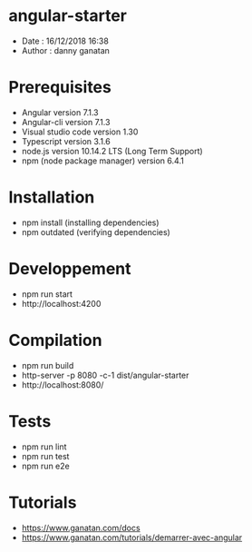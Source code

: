 # angular-starter
- Date : 16/12/2018 16:38
- Author : danny ganatan

# Prerequisites
- Angular version 7.1.3
- Angular-cli version 7.1.3
- Visual studio code version 1.30
- Typescript version 3.1.6
- node.js version 10.14.2 LTS (Long Term Support)
- npm (node package manager) version 6.4.1

# Installation
- npm install (installing dependencies)
- npm outdated (verifying dependencies)

# Developpement
- npm run start
- http://localhost:4200

# Compilation 
- npm run build
- http-server -p 8080 -c-1 dist/angular-starter 
- http://localhost:8080/

# Tests
- npm run lint
- npm run test
- npm run e2e

# Tutorials
- https://www.ganatan.com/docs
- https://www.ganatan.com/tutorials/demarrer-avec-angular
